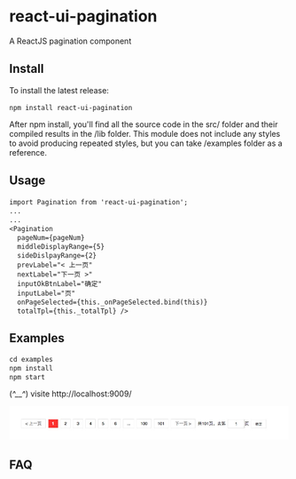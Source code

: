 # react-ui-pagination
A ReactJS pagination component

## Install
To install the latest release:
```shell
npm install react-ui-pagination
```
After npm install, you'll find all the source code in the src/ folder and their compiled results in the /lib folder. This module does not include any styles to avoid producing repeated styles, but you can take /examples folder as a reference.

## Usage
```
import Pagination from 'react-ui-pagination';
...
...
<Pagination 
  pageNum={pageNum}
  middleDisplayRange={5}
  sideDislpayRange={2}
  prevLabel="< 上一页"
  nextLabel="下一页 >"
  inputOkBtnLabel="确定"
  inputLabel="页"
  onPageSelected={this._onPageSelected.bind(this)}
  totalTpl={this._totalTpl} />
```

## Examples
```shell
cd examples
npm install
npm start
```
(*^__^*) visite http://localhost:9009/

![Demo](https://github.com/pingyuanChen/react-ui-pagination/blob/master/demo.png)

## FAQ

